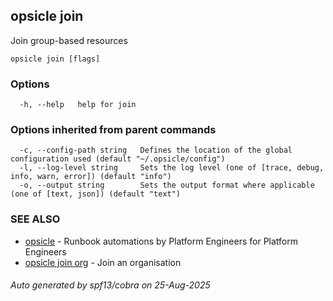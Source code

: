 ## opsicle join

Join group-based resources

```
opsicle join [flags]
```

### Options

```
  -h, --help   help for join
```

### Options inherited from parent commands

```
  -c, --config-path string   Defines the location of the global configuration used (default "~/.opsicle/config")
  -l, --log-level string     Sets the log level (one of [trace, debug, info, warn, error]) (default "info")
  -o, --output string        Sets the output format where applicable (one of [text, json]) (default "text")
```

### SEE ALSO

* [opsicle](cli/opsicle.md)	 - Runbook automations by Platform Engineers for Platform Engineers
* [opsicle join org](cli/opsicle_join_org.md)	 - Join an organisation

###### Auto generated by spf13/cobra on 25-Aug-2025
